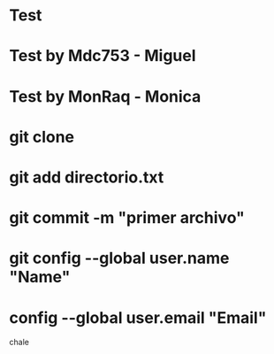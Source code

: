 # Test
# Test by Mdc753 - Miguel
# Test by MonRaq - Monica
# git clone
# git add directorio.txt
# git commit -m "primer archivo"
# git config --global user.name "Name"
# config --global user.email "Email"
chale
